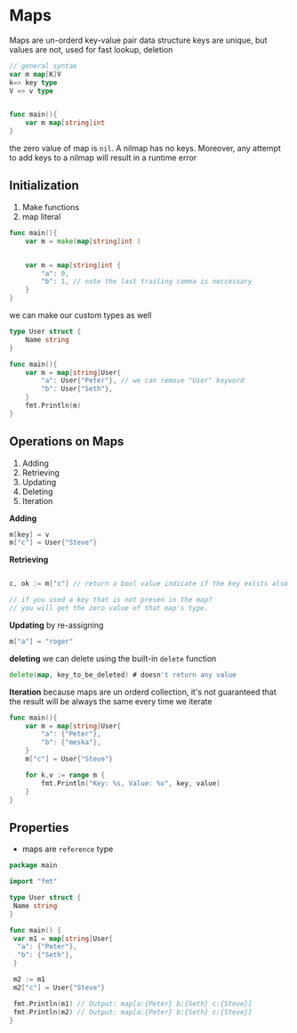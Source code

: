 # Maps

Maps are un-orderd key-value pair data structure
keys are unique, but values are not, used for fast lookup, deletion

```go
// general syntax
var m map[K]V
k=> key type
V => v type


func main(){
    var m map[string]int
}
```

the zero value of map is `nil`.
A nilmap has no keys. Moreover, any attempt to add keys to a nilmap will result in a runtime error

## Initialization

1. Make functions
2. map literal

```go
func main(){
    var m = make(map[string]int )


    var m = map[string]int {
        "a": 0,
        "b": 1, // note the last trailing comma is neccessary
    }
}
```

we can make our custom types as well

```go
type User struct {
    Name string
}

func main(){
    var m = map[string]User{
        "a": User{"Peter"}, // we can remove "User" keyword
        "b": User{"Seth"},
    }
    fmt.Println(m)
}

```

## Operations on Maps

1. Adding
2. Retrieving
3. Updating
4. Deleting
5. Iteration

**Adding**

```go
m[key] = v
m["c"] = User{"Steve"}

```

**Retrieving**

```go

c, ok := m["c"] // return a bool value indicate if the key exists also or not

// if you used a key that is not presen in the map?
// you will get the zero value of that map's type.
```

**Updating**
by re-assigning

```go
m["a"] = "roger"
```

**deleting**
we can delete using the built-in `delete` function

```go
delete(map, key_to_be_deleted) # doesn't return any value
```

**Iteration**
because maps are un orderd collection, it's not guaranteed that the result will be always the same every time we iterate

```go
func main(){
    var m = map[string]User{
        "a": {"Peter"},
        "b": {"meska"},
    }
    m["c"] = User{"Steve"}

    for k,v := range m {
        fmt.Println("Key: %s, Value: %v", key, value)
    }
}
```

## Properties

- maps are `reference` type

```go
package main

import "fmt"

type User struct {
 Name string
}

func main() {
 var m1 = map[string]User{
  "a": {"Peter"},
  "b": {"Seth"},
 }

 m2 := m1
 m2["c"] = User{"Steve"}

 fmt.Println(m1) // Output: map[a:{Peter} b:{Seth} c:{Steve}]
 fmt.Println(m2) // Output: map[a:{Peter} b:{Seth} c:{Steve}]
}
```
